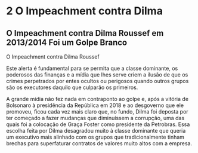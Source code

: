 # 2  O Impeachment contra Dilma

## O Impeachment contra Dilma Roussef em 2013/2014 Foi um Golpe Branco

O Impeachment contra Dilma Roussef


Este alerta é fundamental para  se permita que a classe dominante, os poderosos das finanças e a mídia que lhes serve criem a ilusão de que os crimes perpetrados por entes ocultos ou perigosos quando outros grupos são os executores daquilo que culparão os primeiros. 

A grande mídia não fez nada em contraponto ao golpe e, após a vitória de Bolsonaro à presidência da República em 2018 e ao desgoverno que ele promoveu, ficou cada vez mais claro que, no fundo, Dilma foi deposta por ter começado a fazer mudanças que diminuíssem a corrupção, uma das quais foi a colocação de Graça Foster como presidente da Petrobras. Essa escolha feita por Dilma desagradou muito à classe dominante que queria um executivo mais alinhado com os grupos que tradicionalmente tinham brechas para superfaturar contratos de valores muito altos com a empresa.
